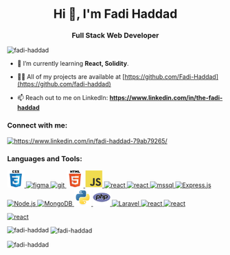 <h1 align="center">Hi 👋, I'm Fadi Haddad</h1>
<h3 align="center">Full Stack Web Developer</h3>

<p align="left"> <img src="https://komarev.com/ghpvc/?username=fadi-haddad-235&label=Profile%20views&color=0e75b6&style=flat" alt="fadi-haddad" /> </p>

- 🌱 I’m currently learning **React, Solidity**.

- 👨‍💻 All of my projects are available at [https://github.com/Fadi-Haddad](https://github.com/fadi-haddad)

- 📫 Reach out to me on LinkedIn: **https://www.linkedin.com/in/the-fadi-haddad**

<h3 align="left">Connect with me:</h3>
<p align="left">
<a href="https://www.linkedin.com/in/the-fadi-haddad" target="blank"><img align="center" src="https://raw.githubusercontent.com/rahuldkjain/github-profile-readme-generator/master/src/images/icons/Social/linked-in-alt.svg" alt="https://www.linkedin.com/in/fadi-haddad-79ab79265/" height="30" width="40" /></a>
</p>

<h3 align="left">Languages and Tools:</h3>
<p align="left"> <a href="https://www.w3schools.com/css/" target="_blank" rel="noreferrer"> <img src="https://raw.githubusercontent.com/devicons/devicon/master/icons/css3/css3-original-wordmark.svg" alt="css3" width="40" height="40"/> </a> <a href="https://www.figma.com/" target="_blank" rel="noreferrer"> <img src="https://www.vectorlogo.zone/logos/figma/figma-icon.svg" alt="figma" width="40" height="40"/> </a> <a href="https://git-scm.com/" target="_blank" rel="noreferrer"> <img src="https://www.vectorlogo.zone/logos/git-scm/git-scm-icon.svg" alt="git" width="40" height="40"/> </a> <a href="https://www.w3.org/html/" target="_blank" rel="noreferrer"> <img src="https://raw.githubusercontent.com/devicons/devicon/master/icons/html5/html5-original-wordmark.svg" alt="html5" width="40" height="40"/> </a> 
  <a href="https://developer.mozilla.org/en-US/docs/Web/JavaScript" target="_blank" rel="noreferrer"> <img src="https://raw.githubusercontent.com/devicons/devicon/master/icons/javascript/javascript-original.svg" alt="javascript" width="40" height="40"/> </a>
<a href="https://www.react.dev" target="_blank" rel="noreferrer"> <img src="https://upload.wikimedia.org/wikipedia/commons/a/a7/React-icon.svg" alt="react" width="40" height="40"/> </a>  
  <a href="https://www.typescriptlang.org/" target="_blank" rel="noreferrer"> <img src="https://upload.wikimedia.org/wikipedia/commons/4/4c/Typescript_logo_2020.svg" alt="react" width="40" height="40"/> </a>
<a href="https://dev.mysql.com/" target="_blank" rel="noreferrer"> <img src="https://upload.wikimedia.org/wikipedia/fr/6/62/MySQL.svg" alt="mssql" width="40" height="40"/> </a>
<a href="https://expressjs.com/" target="_blank" rel="noreferrer"> <img src="https://moldoweb.fra1.digitaloceanspaces.com/development/d6fa1a43d413baa8b3d5086948231bda.png" alt="Express.js" width="40" height="40"/> </a>
  <a href="https://nodejs.org/en" target="_blank" rel="noreferrer"> <img src="https://upload.wikimedia.org/wikipedia/commons/thumb/d/d9/Node.js_logo.svg/langfr-1024px-Node.js_logo.svg.png" alt="Node.js" width="60" height="40"/> </a> <a href="https://www.mongodb.com/" target="_blank" rel="noreferrer"> <img src="https://upload.wikimedia.org/wikipedia/commons/thumb/f/f9/Antu_mongodb.svg/240px-Antu_mongodb.svg.png" alt="MongoDB" width="40" height="40"/> </a><a href="https://www.python.org" target="_blank" rel="noreferrer"> <img src="https://raw.githubusercontent.com/devicons/devicon/master/icons/python/python-original.svg" alt="python" width="40" height="40"/> </a> <a href="https://www.php.net" target="_blank" rel="noreferrer"> <img src="https://raw.githubusercontent.com/devicons/devicon/master/icons/php/php-original.svg" alt="php" width="40" height="40"/> </a> <a href="https://laravel.com/" target="_blank" rel="noreferrer"> <img src="https://upload.wikimedia.org/wikipedia/commons/3/36/Logo.min.svg" alt="Laravel" width="44" height="40"/>
  <a href="https://www.arduino.cc/" target="_blank" rel="noreferrer"> <img src="https://upload.wikimedia.org/wikipedia/commons/8/87/Arduino_Logo.svg" alt="react" width="59" height="40"/> </a> <a href="https://soliditylang.org/" target="_blank" rel="noreferrer"> <img src="https://res.cloudinary.com/practicaldev/image/fetch/s--uJjgTz8I--/c_limit%2Cf_auto%2Cfl_progressive%2Cq_auto%2Cw_880/https://dev-to-uploads.s3.amazonaws.com/uploads/articles/8k73hi03ck8mnm830xpu.png" alt="react" width="100" height="40"/> </a>
    
  <a href="https://chain.link/" target="_blank" rel="noreferrer"> <img src="https://upload.wikimedia.org/wikipedia/commons/thumb/d/dd/Chainlink_Logo.png/800px-Chainlink_Logo.png" alt="react" width="40" height="40"/> </a>
  </p>
<p><img align="left" src="https://github-readme-stats.vercel.app/api/top-langs?username=fadi-haddad&show_icons=true&locale=en&layout=compact" alt="fadi-haddad" /></p>

<p>&nbsp;<img align="center" src="https://github-readme-stats.vercel.app/api?username=fadi-haddad&show_icons=true&locale=en" alt="fadi-haddad" /></p>

<p><img align="center" src="https://github-readme-streak-stats.herokuapp.com/?user=fadi-haddad&" alt="fadi-haddad" /></p>
